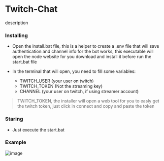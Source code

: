 # Twitch-Chat 
 description

 ### Installing
- Open the install.bat file, this is a helper to create a .env file that will save authentication and channel info for the bot works, this executable will open the node website for you download and install it before run the start.bat file

- In the terminal that will open, you need to fill some variables: 

    - TWITCH_USER (your user on twitch)
    - TWITCH_TOKEN (Not the streaming key)
    - CHANNEL (your user on twitch, if using streamer account)

> TWITCH_TOKEN, the installer will open a web tool for you to easly get the twitch token, just click in connect and copy and paste the token

### Staring
- Just execute the start.bat

### Example
![image](https://github.com/user-attachments/assets/353cb9b4-be5f-4ae2-b5b3-e3855074c6b3)
